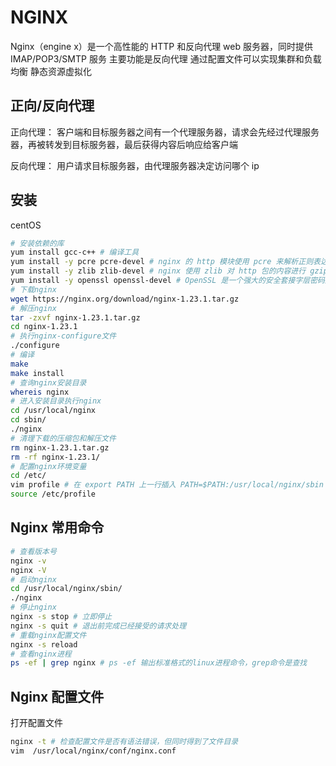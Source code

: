 # NGINX

Nginx（engine x）是一个高性能的 HTTP 和反向代理 web 服务器，同时提供 IMAP/POP3/SMTP 服务
主要功能是反向代理
通过配置文件可以实现集群和负载均衡
静态资源虚拟化

## 正向/反向代理

正向代理：
客户端和目标服务器之间有一个代理服务器，请求会先经过代理服务器，再被转发到目标服务器，最后获得内容后响应给客户端

反向代理：
用户请求目标服务器，由代理服务器决定访问哪个 ip

## 安装

centOS

```bash
# 安装依赖的库
yum install gcc-c++ # 编译工具
yum install -y pcre pcre-devel # nginx 的 http 模块使用 pcre 来解析正则表达式
yum install -y zlib zlib-devel # nginx 使用 zlib 对 http 包的内容进行 gzip
yum install -y openssl openssl-devel # OpenSSL 是一个强大的安全套接字层密码库，囊括主要的密码算法、常用的密钥和证书封装管理功能及 SSL 协议
# 下载nginx
wget https://nginx.org/download/nginx-1.23.1.tar.gz
# 解压nginx
tar -zxvf nginx-1.23.1.tar.gz
cd nginx-1.23.1
# 执行nginx-configure文件
./configure
# 编译
make
make install
# 查询nginx安装目录
whereis nginx
# 进入安装目录执行nginx
cd /usr/local/nginx
cd sbin/
./nginx
# 清理下载的压缩包和解压文件
rm nginx-1.23.1.tar.gz
rm -rf nginx-1.23.1/
# 配置nginx环境变量
cd /etc/
vim profile # 在 export PATH 上一行插入 PATH=$PATH:/usr/local/nginx/sbin
source /etc/profile
```

## Nginx 常用命令

```bash
# 查看版本号
nginx -v
nginx -V
# 启动nginx
cd /usr/local/nginx/sbin/
./nginx
# 停止nginx
nginx -s stop # 立即停止
nginx -s quit # 退出前完成已经接受的请求处理
# 重载nginx配置文件
nginx -s reload
# 查看nginx进程
ps -ef | grep nginx # ps -ef 输出标准格式的linux进程命令，grep命令是查找
```

## Nginx 配置文件

打开配置文件

```bash
nginx -t # 检查配置文件是否有语法错误，但同时得到了文件目录
vim  /usr/local/nginx/conf/nginx.conf
```
